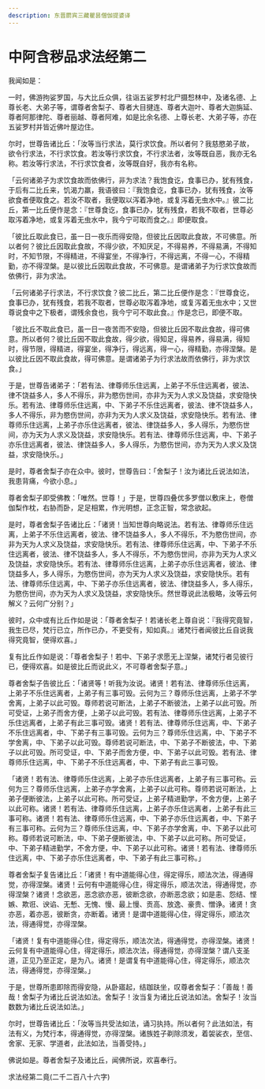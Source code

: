 ```yaml
---
description: 东晋罽宾三藏瞿昙僧伽提婆译
---
```


# 中阿含秽品求法经第二

我闻如是：

一时，佛游拘娑罗国，与大比丘众俱，往诣五娑罗村北尸摄惒林中，及诸名德、上尊长老、大弟子等，谓尊者舍梨子、尊者大目揵连、尊者大迦叶、尊者大迦旃延、尊者阿那律陀、尊者丽越、尊者阿难，如是比余名德、上尊长老、大弟子等，亦在五娑罗村并皆近佛叶屋边住。

尔时，世尊告诸比丘：「汝等当行求法，莫行求饮食。所以者何？我慈愍弟子故，欲令行求法，不行求饮食。若汝等行求饮食，不行求法者，汝等既自恶，我亦无名称。若汝等行求法，不行求饮食者，汝等既自好，我亦有名称。

「云何诸弟子为求饮食故而依佛行，非为求法？我饱食讫，食事已办，犹有残食，于后有二比丘来，饥渴力羸，我语彼曰：『我饱食讫，食事已办，犹有残食，汝等欲食者便取食之。若汝不取者，我便取以泻着净地，或复泻着无虫水中。』彼二比丘，第一比丘便作是念：『世尊食讫，食事已办，犹有残食，若我不取者，世尊必取泻着净地，或复泻着无虫水中，我今宁可取而食之。』即便取食。

「彼比丘取此食已，虽一日一夜乐而得安隐，但彼比丘因取此食故，不可佛意。所以者何？彼比丘因取此食故，不得少欲，不知厌足，不得易养，不得易满，不得知时，不知节限，不得精进，不得宴坐，不得净行，不得远离，不得一心，不得精勤，亦不得涅槃。是以彼比丘因取此食故，不可佛意。是谓诸弟子为行求饮食故而依佛行，非为求法。

「云何诸弟子行求法，不行求饮食？彼二比丘，第二比丘便作是念：『世尊食讫，食事已办，犹有残食，若我不取者，世尊必取泻着净地，或复泻着无虫水中；又世尊说食中之下极者，谓残余食也，我今宁可不取此食。』作是念已，即便不取。

「彼比丘不取此食已，虽一日一夜苦而不安隐，但彼比丘因不取此食故，得可佛意。所以者何？彼比丘因不取此食故，得少欲，得知足，得易养，得易满，得知时，得节限，得精进，得宴坐，得净行，得远离，得一心，得精勤，亦得涅槃。是以彼比丘因不取此食故，得可佛意。是谓诸弟子为行求法故而依佛行，非为求饮食。」

于是，世尊告诸弟子：「若有法、律尊师乐住远离，上弟子不乐住远离者，彼法、律不饶益多人，多人不得乐，非为愍伤世间，亦非为天为人求义及饶益，求安隐快乐。若有法、律尊师乐住远离，中、下弟子不乐住远离者，彼法、律不饶益多人，多人不得乐，非为愍伤世间，亦非为天为人求义及饶益，求安隐快乐。若有法、律尊师乐住远离，上弟子亦乐住远离者，彼法、律饶益多人，多人得乐，为愍伤世间，亦为天为人求义及饶益，求安隐快乐。若有法、律尊师乐住远离，中、下弟子亦乐住远离者，彼法、律饶益多人，多人得乐，为愍伤世间，亦为天为人求义及饶益，求安隐快乐。」

是时，尊者舍梨子亦在众中。彼时，世尊告曰：「舍梨子！汝为诸比丘说法如法，我患背痛，今欲小息。」

尊者舍梨子即受佛教：「唯然。世尊！」于是，世尊四叠优多罗僧以敷床上，卷僧伽梨作枕，右胁而卧，足足相累，作光明想，正念正智，常念欲起。

是时，尊者舍梨子告诸比丘：「诸贤！当知世尊向略说法。若有法、律尊师乐住远离，上弟子不乐住远离者，彼法、律不饶益多人，多人不得乐，不为愍伤世间，亦非为天为人求义及饶益，求安隐快乐。若有法、律尊师乐住远离，中、下弟子不乐住远离者，彼法、律不饶益多人，多人不得乐，不为愍伤世间，亦非为天为人求义及饶益，求安隐快乐。若有法、律尊师乐住远离，上弟子亦乐住远离者，彼法、律饶益多人，多人得乐，为愍伤世间，亦为天为人求义及饶益，求安隐快乐。若有法、律尊师乐住远离，中、下弟子亦乐住远离者，彼法、律饶益多人，多人得乐，为愍伤世间，亦为天为人求义及饶益，求安隐快乐。然世尊说此法极略，汝等云何解义？云何广分别？」

彼时，众中或有比丘作如是说：「尊者舍梨子！若诸长老上尊自说：『我得究竟智，我生已尽，梵行已立，所作已办，不更受有，知如真。』诸梵行者闻彼比丘自说我得究竟智，便得欢喜。」

复有比丘作如是说：「尊者舍梨子！若中、下弟子求愿无上涅槃，诸梵行者见彼行已，便得欢喜。如是彼比丘而说此义，不可尊者舍梨子意。」

尊者舍梨子告彼比丘：「诸贤等！听我为汝说。诸贤！若有法、律尊师乐住远离，上弟子不乐住远离者，上弟子有三事可毁。云何为三？尊师乐住远离，上弟子不学舍离，上弟子以此可毁。尊师若说可断法，上弟子不断彼法，上弟子以此可毁。所可受证，上弟子而舍方便，上弟子以此可毁。若有法、律尊师乐住远离，上弟子不乐住远离者，上弟子有此三事可毁。诸贤！若有法、律尊师乐住远离，中、下弟子不乐住远离者，中、下弟子有三事可毁。云何为三？尊师乐住远离，中、下弟子不学舍离，中、下弟子以此可毁。尊师若说可断法，中、下弟子不断彼法，中、下弟子以此可毁。所可受证，中、下弟子而舍方便，中、下弟子以此可毁。若有法、律尊师乐住远离，中、下弟子不乐住远离者，中、下弟子有此三事可毁。

「诸贤！若有法、律尊师乐住远离，上弟子亦乐住远离者，上弟子有三事可称。云何为三？尊师乐住远离，上弟子亦学舍离，上弟子以此可称。尊师若说可断法，上弟子便断彼法，上弟子以此可称。所可受证，上弟子精进勤学，不舍方便，上弟子以此可称。诸贤！若有法、律尊师乐住远离，上弟子亦乐住远离者，上弟子有此三事可称。诸贤！若有法、律尊师乐住远离，中、下弟子亦乐住远离者，中、下弟子有三事可称。云何为三？尊师乐住远离，中、下弟子亦学舍离，中、下弟子以此可称。尊师若说可断法，中、下弟子便断彼法，中、下弟子以此可称。所可受证，中、下弟子精进勤学，不舍方便，中、下弟子以此可称。诸贤！若有法、律尊师乐住远离，中、下弟子亦乐住远离者，中、下弟子有此三事可称。」

尊者舍梨子复告诸比丘：「诸贤！有中道能得心住，得定得乐，顺法次法，得通得觉，亦得涅槃。诸贤！云何有中道能得心住，得定得乐，顺法次法，得通得觉，亦得涅槃？诸贤！念欲恶，恶念欲亦恶，彼断念欲，亦断恶念欲；如是恚、怨结、悭嫉、欺诳、谀谄、无慙、无愧、慢、最上慢、贡高、放逸、豪贵、憎诤。诸贤！贪亦恶，着亦恶，彼断贪，亦断着。诸贤！是谓中道能得心住，得定得乐，顺法次法，得通得觉，亦得涅槃。

「诸贤！复有中道能得心住，得定得乐，顺法次法，得通得觉，亦得涅槃。诸贤！云何复有中道能得心住，得定得乐，顺法次法，得通得觉，亦得涅槃？谓八支圣道，正见乃至正定，是为八。诸贤！是谓复有中道能得心住，得定得乐，顺法次法，得通得觉，亦得涅槃。」

于是，世尊所患即除而得安隐，从卧寤起，结跏趺坐，叹尊者舍梨子：「善哉！善哉！舍梨子为诸比丘说法如法。舍梨子！汝当复为诸比丘说法如法。舍梨子！汝当数数为诸比丘说法如法。」

尔时，世尊告诸比丘：「汝等当共受法如法，诵习执持。所以者何？此法如法，有法有义，为梵行本，得通得觉，亦得涅槃。诸族姓子剃除须发，着袈裟衣，至信、舍家、无家、学道者，此法如法，当善受持。」

佛说如是。尊者舍梨子及诸比丘，闻佛所说，欢喜奉行。

求法经第二竟(二千二百八十六字)

